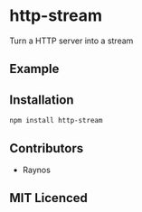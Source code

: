 # http-stream

Turn a HTTP server into a stream

## Example

## Installation

`npm install http-stream`

## Contributors

 - Raynos

## MIT Licenced